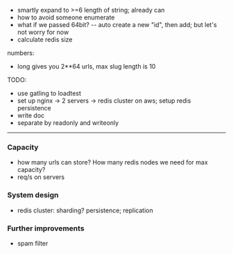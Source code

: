 * smartly expand to >=6 length of string; already can
* how to avoid someone enumerate
* what if we passed 64bit? -- auto create a new "id", then add; but let's not worry for now
* calculate redis size

numbers:
* long gives you 2**64 urls, max slug length is 10

TODO:
* use gatling to loadtest
* set up nginx -> 2 servers -> redis cluster on aws; setup redis persistence
* write doc
* separate by readonly and writeonly

---
### Capacity
- how many urls can store? How many redis nodes we need for max capacity?
- req/s on servers

### System design
- redis cluster: sharding? persistence; replication

### Further improvements
- spam filter

